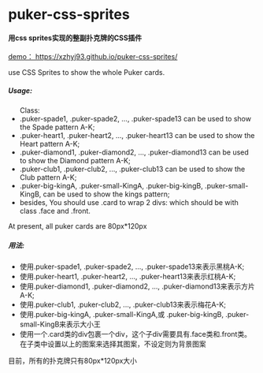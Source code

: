 # puker-css-sprites
<h4>用css sprites实现的整副扑克牌的CSS插件</h4>

<p><a href=" https://xzhyj93.github.io/puker-css-sprites/">demo： https://xzhyj93.github.io/puker-css-sprites/</a></p>
use CSS Sprites to show the whole Puker cards.

<h5>Usage:</h5>
<ul>
Class:
<li>.puker-spade1, .puker-spade2, ..., .puker-spade13 can be used to show the Spade pattern A-K;</li>
<li>.puker-heart1, .puker-heart2, ..., .puker-heart13 can be used to show the Heart pattern A-K;</li>
<li>.puker-diamond1, .puker-diamond2, ..., .puker-diamond13 can be used to show the Diamond pattern A-K;</li>
<li>.puker-club1, .puker-club2, ..., .puker-club13 can be used to show the Club pattern A-K;</li></li>
<li>.puker-big-kingA, .puker-small-KingA, .puker-big-kingB, .puker-small-KingB, can be used to show the kings pattern;</li></li>
<li>besides, 
You should use .card to wrap 2 divs: which should be with class .face and .front.</li>
</ul>
At present, all puker cards are 80px*120px


<h5>用法:</h5>
<ul>
<li>使用.puker-spade1, .puker-spade2, ..., .puker-spade13来表示黑桃A-K;</li>
<li>使用.puker-heart1, .puker-heart2, ..., .puker-heart13来表示红桃A-K;</li>
<li>使用.puker-diamond1, .puker-diamond2, ..., .puker-diamond13来表示方片A-K;</li>
<li>使用.puker-club1, .puker-club2, ..., .puker-club13来表示梅花A-K;</li></li>
<li>使用.puker-big-kingA, .puker-small-KingA,或 .puker-big-kingB, .puker-small-KingB来表示大小王</li></li>
<li>使用一个.card类的div包裹一个div，这个子div需要具有.face类和.front类。在子类中设置以上的图案来选择其图案，不设定则为背景图案</li>
</ul>
目前，所有的扑克牌只有80px*120px大小

